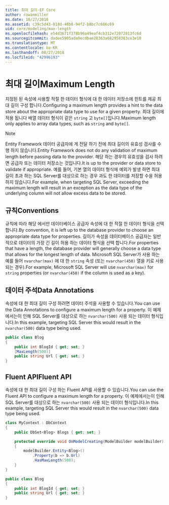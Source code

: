 ```yaml
---
title: 최대 길이-EF Core
author: rowanmiller
ms.date: 10/27/2016
ms.assetid: c39c5d43-018d-48b8-94f2-b8bc7c686c69
uid: core/modeling/max-length
ms.openlocfilehash: e54d3671f378b96a49eaf4cb312e72072813fc6d
ms.sourcegitcommit: dadee5905ada9ecdbae28363a682950383ce3e10
ms.translationtype: MT
ms.contentlocale: ko-KR
ms.lasthandoff: 08/27/2018
ms.locfileid: "42996193"
---
```

# <a name="maximum-length"></a><span data-ttu-id="a858f-102">최대 길이</span><span class="sxs-lookup"><span data-stu-id="a858f-102">Maximum Length</span></span>

<span data-ttu-id="a858f-103">지정된 된 속성에 사용할 적절 한 데이터 형식에 대 한 데이터 저장소에 힌트를 제공 최대 길이 구성 합니다.</span><span class="sxs-lookup"><span data-stu-id="a858f-103">Configuring a maximum length provides a hint to the data store about the appropriate data type to use for a given property.</span></span> <span data-ttu-id="a858f-104">최대 길이에 적용 됩니다 배열 데이터 형식이 같은 `string` 고 `byte[]`입니다.</span><span class="sxs-lookup"><span data-stu-id="a858f-104">Maximum length only applies to array data types, such as `string` and `byte[]`.</span></span>

> [!NOTE]  
> <span data-ttu-id="a858f-105">Entity Framework 데이터 공급자에 게 전달 하기 전에 최대 길이의 유효성 검사를 수행 하지 않습니다.</span><span class="sxs-lookup"><span data-stu-id="a858f-105">Entity Framework does not do any validation of maximum length before passing data to the provider.</span></span> <span data-ttu-id="a858f-106">해당 하는 경우의 유효성을 검사 하려면 공급자 또는 데이터 저장소는 것입니다.</span><span class="sxs-lookup"><span data-stu-id="a858f-106">It is up to the provider or data store to validate if appropriate.</span></span> <span data-ttu-id="a858f-107">예를 들어, 기본 열의 데이터 형식에 예외가 발생 하면 최대 길이 초과 하는 SQL Server를 대상으로 하는 경우 과도 한 데이터를 저장할 수을 허용 하지 않습니다.</span><span class="sxs-lookup"><span data-stu-id="a858f-107">For example, when targeting SQL Server, exceeding the maximum length will result in an exception as the data type of the underlying column will not allow excess data to be stored.</span></span>

## <a name="conventions"></a><span data-ttu-id="a858f-108">규칙</span><span class="sxs-lookup"><span data-stu-id="a858f-108">Conventions</span></span>

<span data-ttu-id="a858f-109">규칙에 따라 해당 에서만 데이터베이스 공급자 속성에 대 한 적절 한 데이터 형식을 선택 합니다.</span><span class="sxs-lookup"><span data-stu-id="a858f-109">By convention, it is left up to the database provider to choose an appropriate data type for properties.</span></span> <span data-ttu-id="a858f-110">길이가 속성을 데이터베이스 공급자는 일반적으로 데이터의 가장 긴 길이 허용 하는 데이터 형식을 선택 합니다.</span><span class="sxs-lookup"><span data-stu-id="a858f-110">For properties that have a length, the database provider will generally choose a data type that allows for the longest length of data.</span></span> <span data-ttu-id="a858f-111">Microsoft SQL Server가 사용 하는 예를 들어 `nvarchar(max)` 에 대 한 `string` 속성 (또는 `nvarchar(450)` 열을 키로 사용 되는 경우).</span><span class="sxs-lookup"><span data-stu-id="a858f-111">For example, Microsoft SQL Server will use `nvarchar(max)` for `string` properties (or `nvarchar(450)` if the column is used as a key).</span></span>

## <a name="data-annotations"></a><span data-ttu-id="a858f-112">데이터 주석</span><span class="sxs-lookup"><span data-stu-id="a858f-112">Data Annotations</span></span>

<span data-ttu-id="a858f-113">속성에 대 한 최대 길이 구성 하려면 데이터 주석을 사용할 수 있습니다.</span><span class="sxs-lookup"><span data-stu-id="a858f-113">You can use the Data Annotations to configure a maximum length for a property.</span></span> <span data-ttu-id="a858f-114">이 예제에서는이 인해 SQL Server를 대상으로 하는 `nvarchar(500)` 사용 되는 데이터 형식입니다.</span><span class="sxs-lookup"><span data-stu-id="a858f-114">In this example, targeting SQL Server this would result in the `nvarchar(500)` data type being used.</span></span>

<!-- [!code-csharp[Main](samples/core/Modeling/DataAnnotations/Samples/MaxLength.cs?highlight=4)] -->
``` csharp
public class Blog
{
    public int BlogId { get; set; }
    [MaxLength(500)]
    public string Url { get; set; }
}
```

## <a name="fluent-api"></a><span data-ttu-id="a858f-115">Fluent API</span><span class="sxs-lookup"><span data-stu-id="a858f-115">Fluent API</span></span>

<span data-ttu-id="a858f-116">속성에 대 한 최대 길이 구성 하는 Fluent API를 사용할 수 있습니다.</span><span class="sxs-lookup"><span data-stu-id="a858f-116">You can use the Fluent API to configure a maximum length for a property.</span></span> <span data-ttu-id="a858f-117">이 예제에서는이 인해 SQL Server를 대상으로 하는 `nvarchar(500)` 사용 되는 데이터 형식입니다.</span><span class="sxs-lookup"><span data-stu-id="a858f-117">In this example, targeting SQL Server this would result in the `nvarchar(500)` data type being used.</span></span>

<!-- [!code-csharp[Main](samples/core/Modeling/FluentAPI/Samples/MaxLength.cs?highlight=7,8,9)] -->
``` csharp
class MyContext : DbContext
{
    public DbSet<Blog> Blogs { get; set; }

    protected override void OnModelCreating(ModelBuilder modelBuilder)
    {
        modelBuilder.Entity<Blog>()
            .Property(b => b.Url)
            .HasMaxLength(500);
    }
}

public class Blog
{
    public int BlogId { get; set; }
    public string Url { get; set; }
}
```
